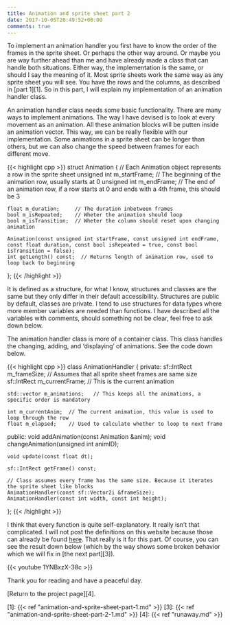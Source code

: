 ```yaml
---
title: Animation and sprite sheet part 2
date: 2017-10-05T20:49:52+00:00
comments: true
---
```

To implement an animation handler you first have to know the order of the frames in the sprite sheet. Or perhaps the other way around. Or maybe you are way further ahead than me and have already made a class that can handle both situations. Either way, the implementation is the same, or should I say the meaning of it. Most sprite sheets work the same way as any sprite sheet you will see. You have the rows and the columns, as described in [part 1][1]. So in this part, I will explain my implementation of an animation handler class.

An animation handler class needs some basic functionality. There are many ways to implement animations. The way I have devised is to look at every movement as an animation. All these animation blocks will be putten inside an animation vector. This way, we can be really flexible with our implementation. Some animations in a sprite sheet can be longer than others, but we can also change the speed between frames for each different move.

{{< highlight cpp >}}
struct Animation
{
	// Each Animation object represents a row in the sprite sheet
	unsigned int m_startFrame; // The beginning of the animation row, usually starts at 0
	unsigned int m_endFrame;   // The end of an animation row, if a row starts at 0 and ends with a 4th frame, this should be 3

	float m_duration;     // The duration inbetween frames
	bool m_isRepeated;    // Wheter the animation should loop
	bool m_isTransition;  // Wheter the column should reset upon changing animation

	Animation(const unsigned int startFrame, const unsigned int endFrame, const float duration, const bool isRepeated = true, const bool isTransition = false);
	int getLength() const;  // Returns length of animation row, used to loop back to beginning
};
{{< /highlight >}}

It is defined as a structure, for what I know, structures and classes are the same but they only differ in their default accessibility. Structures are public by default, classes are private. I tend to use structures for data types where more member variables are needed than functions. I have described all the variables with comments, should something not be clear, feel free to ask down below.

The animation handler class is more of a container class. This class handles the changing, adding, and &#8216;displaying&#8217; of animations. See the code down below.

{{< highlight cpp >}}
class AnimationHandler
{
private:
	sf::IntRect m_frameSize;    // Assumes that all sprite sheet frames are same size
	sf::IntRect m_currentFrame; // This is the current animation

	std::vector m_animations;   // This keeps all the animations, a specific order is mandatory

	int m_currentAnim;  // The current animation, this value is used to loop through the row
	float m_elapsed;    // Used to calculate whether to loop to next frame

public:
	void addAnimation(const Animation &anim);
	void changeAnimation(unsigned int animID);
	
	void update(const float dt);
	
	sf::IntRect getFrame() const;

	// Class assumes every frame has the same size. Because it iterates the sprite sheet like blocks
	AnimationHandler(const sf::Vector2i &frameSize);
	AnimationHandler(const int width, const int height);
};
{{< /highlight >}}

I think that every function is quite self-explanatory. It really isn&#8217;t that complicated. I will not post the definitions on this website because those can already be found [here][2]. That really is it for this part. Of course, you can see the result down below (which by the way shows some broken behavior which we will fix in [the next part][3]).

{{< youtube 1YNBxzX-38c >}}

Thank you for reading and have a peaceful day.

[Return to the project page][4].

 [2]: https://github.com/antjowie/Runaway/blob/master/Runaway/source/AnimationHandler.cpp
 [1]: {{< ref "animation-and-sprite-sheet-part-1.md" >}}
 [3]: {{< ref "animation-and-sprite-sheet-part-2-1.md" >}}
 [4]: {{< ref "runaway.md" >}}